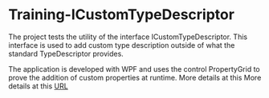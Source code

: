 Training-ICustomTypeDescriptor
==============================

The project tests the utility of the interface ICustomTypeDescriptor. 
This interface is used to add custom type description outside of what the standard TypeDescriptor provides.

The application is developed with WPF and uses the control PropertyGrid to prove the addition of custom properties at runtime.
More details at this More details at this [URL](https://skilldrill.wordpress.com/2012/10/29/dynamic-custom-type-information/)